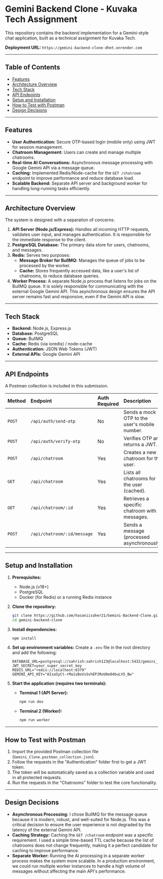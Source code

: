 # Gemini Backend Clone - Kuvaka Tech Assignment

This repository contains the backend implementation for a Gemini-style chat application, built as a technical assignment for Kuvaka Tech.

**Deployment URL:** `https://gemini-backend-clone-dhet.onrender.com`

---

## Table of Contents

- [Features](#features)
- [Architecture Overview](#architecture-overview)
- [Tech Stack](#tech-stack)
- [API Endpoints](#api-endpoints)
- [Setup and Installation](#setup-and-installation)
- [How to Test with Postman](#how-to-test-with-postman)
- [Design Decisions](#design-decisions)

---

## Features

- **User Authentication:** Secure OTP-based login (mobile only) using JWT for session management.
- **Chatroom Management:** Users can create and manage multiple chatrooms.
- **Real-time AI Conversations:** Asynchronous message processing with Google Gemini API via a message queue.
- **Caching:** Implemented Redis/Node-cache for the `GET /chatroom` endpoint to improve performance and reduce database load.
- **Scalable Backend:** Separate API server and background worker for handling long-running tasks efficiently.

---

## Architecture Overview

The system is designed with a separation of concerns:

1.  **API Server (Node.js/Express):** Handles all incoming HTTP requests, validates user input, and manages authentication. It is responsible for the immediate response to the client.
2.  **PostgreSQL Database:** The primary data store for users, chatrooms, and messages.
3.  **Redis:** Serves two purposes:
    * **Message Broker for BullMQ:** Manages the queue of jobs to be processed by the worker.
    * **Cache:** Stores frequently accessed data, like a user's list of chatrooms, to reduce database queries.
4.  **Worker Process:** A separate Node.js process that listens for jobs on the BullMQ queue. It is solely responsible for communicating with the external Google Gemini API. This asynchronous design ensures the API server remains fast and responsive, even if the Gemini API is slow.

---

## Tech Stack

- **Backend:** Node.js, Express.js
- **Database:** PostgreSQL
- **Queue:** BullMQ
- **Cache:** Redis (via ioredis) / node-cache
- **Authentication:** JSON Web Tokens (JWT)
- **External APIs:** Google Gemini API

---

## API Endpoints

A Postman collection is included in this submission.

| Method | Endpoint                  | Auth Required | Description                                     |
| :----- | :------------------------ | :------------ | :---------------------------------------------- |
| `POST` | `/api/auth/send-otp`      | No            | Sends a mock OTP to the user's mobile number.   |
| `POST` | `/api/auth/verify-otp`    | No            | Verifies OTP and returns a JWT.                 |
| `POST` | `/api/chatroom`           | Yes           | Creates a new chatroom for the user.            |
| `GET`  | `/api/chatroom`           | Yes           | Lists all chatrooms for the user (cached).      |
| `GET`  | `/api/chatroom/:id`       | Yes           | Retrieves a specific chatroom with messages.    |
| `POST` | `/api/chatroom/:id/message` | Yes           | Sends a message (processed asynchronously).   |
---

## Setup and Installation

1.  **Prerequisites:**
    * Node.js (v18+)
    * PostgreSQL
    * Docker (for Redis) or a running Redis instance

2.  **Clone the repository:**
    ```bash
    git clone https://github.com/hasaniisaher21/Gemini-Backend-Clone.git
    cd gemini-backend-clone
    ```

3.  **Install dependencies:**
    ```bash
    npm install
    ```

4.  **Set up environment variables:**
    Create a `.env` file in the root directory and add the following:
    ```
    DATABASE_URL=postgresql://sahrish:sahrish123@localhost:5432/gemini_backend
    JWT_SECRET=your_super_secret_key 
    REDIS_URL="redis://localhost:6379"
    GEMINI_API_KEY="AIzaSyCt-rMa1sBoVsSvhEPJRoU0e84buLV5_Bw"

    ```

5.  **Start the application (requires two terminals):**
    * **Terminal 1 (API Server):**
        ```bash
        npm run dev
        ```
    * **Terminal 2 (Worker):**
        ```bash
        npm run worker
        ```

---

## How to Test with Postman

1.  Import the provided Postman collection file (`Gemini_Clone.postman_collection.json`).
2.  Follow the requests in the "Authentication" folder first to get a JWT token.
3.  The token will be automatically saved as a collection variable and used in all protected requests.
4.  Run the requests in the "Chatrooms" folder to test the core functionality.

---

## Design Decisions

-   **Asynchronous Processing:** I chose BullMQ for the message queue because it is modern, robust, and well-suited for Node.js. This was a critical decision to ensure the user experience is not degraded by the latency of the external Gemini API.
-   **Caching Strategy:** Caching the `GET /chatroom` endpoint was a specific requirement. I used a simple time-based TTL cache because the list of chatrooms does not change frequently, making it a perfect candidate for caching to improve performance.
-   **Separate Worker:** Running the AI processing in a separate worker process makes the system more scalable. In a production environment, we could run multiple worker instances to handle a high volume of messages without affecting the main API's performance.

